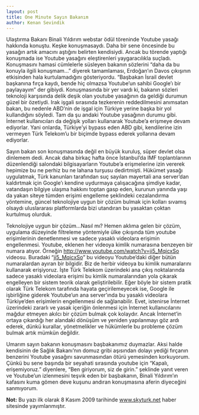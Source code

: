 ```yaml
---
layout: post
title: One Minute Sayın Bakanım
author: Kenan Sevindik
---
```


Ulaştırma Bakanı Binali Yıldırım webstar ödül töreninde Youtube yasağı hakkında konuştu. Keşke konuşmasaydı. Daha bir 
sene öncesinde bu yasağın artık amacını aştığını belirten kendisiydi. Ancak bu törende yaptığı konuşmada ise Youtube 
yasağını eleştirenleri yaygaracılıkla suçladı. Konuşmasını hamasi cümlelerle süsleyen bakanın sözlerini “daha da bu 
konuyla ilgili konuşmam…” diyerek tamamlaması, Erdoğan’ın Davos çıkışının etkisinden hala kurtulamadığını gösteriyordu. 
“Başbakan İsrail devlet başkanına fırça kaydı, bende hiç olmazsa Youtube’un sahibi Google’ı bir paylayayım” der gibiydi. 
Konuşmasında bir yer vardı ki, bakanın sözleri teknoloji karşısında delik deşik olan youtube yasağının da geldiği durumun 
güzel bir özetiydi. Irak işgali sırasında tezkerenin reddedilmesini anımsatan bakan, bu nedenle ABD’nin de işgal için 
Türkiye yerine başka bir yol kullandığını söyledi. Tam da şu andaki Youtube yasağının durumu gibi. İnternet kullanıcıları 
da değişik yolları kullanarak Youtube’a erişmeye devam ediyorlar. Yani onlarda, Türkiye’yi bypass eden ABD gibi, 
kendilerine izin vermeyen Türk Telekom’u bir biçimde bypass ederek yollarına devam ediyorlar.

Sayın bakan son konuşmasında değil en büyük kuruluş, süper devlet olsa dinlemem dedi. Ancak daha birkaç hafta önce 
İstanbul’da IMF toplantılarının düzenlendiği salondaki bilgisayarların Youtube’a erişmelerine izin vererek hepimize bu 
ne perhiz bu ne lahana turşusu dedirtmişti. Hükümet yasağı uygulatmak, Türk kanunları tarafından suç sayılan mayertali 
ana server’dan kaldırtmak için Google’ı kendine uydurmaya çalışacağına şimdiye kadar, vatandaşın bilgiye ulaşma hakkını 
toptan gasp eden, kurunun yanında yaşı da yakan siteye tümden erişimi engelleme şeklindeki cezalandırma yöntemine, güncel 
teknolojiye uygun bir çözüm bulmak için kolları sıvamış olsaydı uluslararası platformlarda bizi utandıran bu yasaktan 
çoktan kurtulmuş olurduk.

Teknolojiye uygun bir çözüm…Nasıl mı? Hemen aklıma gelen bir çözüm, uygulama düzeyinde filtreleme yöntemiyle ülke çıkışında 
tüm youtube erişimlerinin denetlenmesi ve sadece yasaklı videolara erişimin engellenmesi. Youtube, eklenen her videoya 
kimlik numarasına benzeyen bir numara atıyor. Örneğin http://www.youtube.com/watch?v=ji5_MqicxSo videosu. Buradaki 
“[ji5_MqicxSo](http://www.youtube.com/watch?v=ji5_MqicxSo)” bu videoyu Youtube’daki diğer bütün numaralardan ayıran bir 
bilgidir. Biz de herbir videoya bu kimlik 
numaralarını kullanarak erişiyoruz. İşte Türk Telekom üzerindeki ana çıkış noktalarında sadece yasaklı videolara erişimi 
bu kimlik numaralarından yola çıkarak engelleyen bir sistem teorik olarak geliştirilebilir. Eğer böyle bir sistem pratik 
olarak Türk Telekom tarafında hayata geçirilemeyecek ise, Google ile işbirliğine giderek Youtube’un ana server’ında bu 
yasaklı videolara Türkiye’den erişimlerin engellenmesi de sağlanabilir. Evet, istenirse İnternet üzerindeki zararlı ve 
yasak içeriğin önlenmesi için İnternet kullanıcılarını mağdur etmeyen akılcı bir çözüm bulmak çok kolaydır. Ancak 
İnternet’in ortaya çıkardığı her alandaki dönüşüm ve yeniden yapılanmayı göz ardı ederek, dünkü kurallar, yönetmelikler 
ve hükümlerle bu probleme çözüm bulmak artık mümkün değildir.

Umarım sayın bakanın konuşmasını başbakanımız duymazlar. Aksi halde kendisinin de Sağlık Bakanı’nın domuz gribi aşısından 
dolayı yediği fırçanın benzerini Youtube yasağını savunmasından ötürü yemesinden korkuyorum. Çünkü bu sene başında bir 
seyahati sırasında youtube için “Kapalı, erişemiyoruz.” diyenlere, “Ben giriyorum, siz de girin.” şeklinde yanıt veren ve 
Youtube’un izlenmesini teşvik eden bir başbakanın, Binali Yıldırım’ın kafasını kuma gömen deve kuşunu andıran konuşmasına 
aferin diyeceğini sanmıyorum.

**Not:** Bu yazı ilk olarak 8 Kasım 2009 tarihinde www.skyturk.net haber sitesinde yayımlanmıştır.
